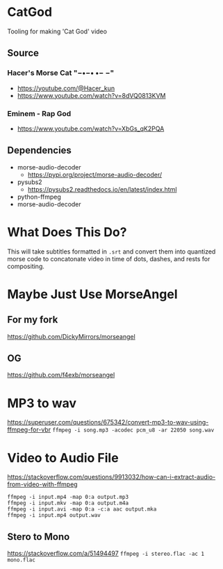 # CatGod
Tooling for making 'Cat God' video

## Source 
### Hacer's Morse Cat "−•−• •− −"
* https://youtube.com/@Hacer_kun
* https://www.youtube.com/watch?v=8dVQ0813KVM

### Eminem - Rap God
* https://www.youtube.com/watch?v=XbGs_qK2PQA

## Dependencies
* morse-audio-decoder
  * https://pypi.org/project/morse-audio-decoder/
* pysubs2
  * https://pysubs2.readthedocs.io/en/latest/index.html
* python-ffmpeg
* morse-audio-decoder

# What Does This Do?
This will take subtitles formatted in `.srt` and convert them into quantized morse code to concatonate video in time of dots, dashes, and rests for compositing.

# Maybe Just Use MorseAngel
## For my fork
https://github.com/DickyMirrors/morseangel

## OG
https://github.com/f4exb/morseangel

# MP3 to wav
https://superuser.com/questions/675342/convert-mp3-to-wav-using-ffmpeg-for-vbr
`ffmpeg -i song.mp3 -acodec pcm_u8 -ar 22050 song.wav`

# Video to Audio File
https://stackoverflow.com/questions/9913032/how-can-i-extract-audio-from-video-with-ffmpeg

```
ffmpeg -i input.mp4 -map 0:a output.mp3
ffmpeg -i input.mkv -map 0:a output.m4a
ffmpeg -i input.avi -map 0:a -c:a aac output.mka
ffmpeg -i input.mp4 output.wav
```
## Stero to Mono
https://stackoverflow.com/a/51494497
`ffmpeg -i stereo.flac -ac 1 mono.flac`